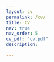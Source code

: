 ```yaml
---
layout: cv
permalink: /cv/
title: CV
nav: true
nav_order: 5
cv_pdf: "cv.pdf"
description: 

---
```

